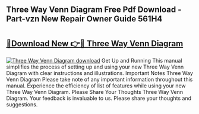 ## Three Way Venn Diagram Free Pdf Download - Part-vzn New Repair Owner Guide 561H4

# <h2><a href="http://dfkwfhz.blite.top/?on=Three+Way+Venn+Diagram">🔗Download New 👉🔴 Three Way Venn Diagram</a></h2>

[![Three Way Venn Diagram download](https://i.imgur.com/lujVjoI.png)](http://dfkwfhz.blite.top/?on=Three+Way+Venn+Diagram)
Get Up and Running This manual simplifies the process of setting up and using your new Three Way Venn Diagram with clear instructions and illustrations. Important Notes Three Way Venn Diagram Please take note of any important information throughout this manual. Experience the efficiency of list of features while using your new Three Way Venn Diagram. Please Share Your Thoughts Three Way Venn Diagram. Your feedback is invaluable to us. Please share your thoughts and suggestions.
